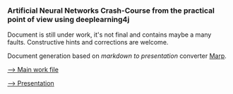 ### Artificial Neural Networks Crash-Course from the practical point of view using deeplearning4j

Document is still under work, it's not final and contains maybe a many faults. Constructive hints and corrections are welcome.

Document generation based on *markdown to presentation* converter [Marp](https://github.com/yhatt/marp/).

[--> Main work file](doc.md)

[--> Presentation](doc.pdf)
